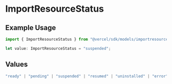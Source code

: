# ImportResourceStatus

## Example Usage

```typescript
import { ImportResourceStatus } from "@vercel/sdk/models/importresourceop.js";

let value: ImportResourceStatus = "suspended";
```

## Values

```typescript
"ready" | "pending" | "suspended" | "resumed" | "uninstalled" | "error"
```